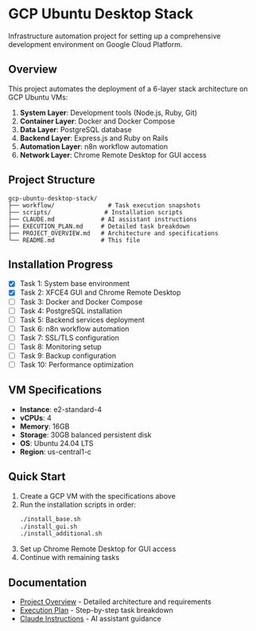 # GCP Ubuntu Desktop Stack

Infrastructure automation project for setting up a comprehensive development environment on Google Cloud Platform.

## Overview

This project automates the deployment of a 6-layer stack architecture on GCP Ubuntu VMs:

1. **System Layer**: Development tools (Node.js, Ruby, Git)
2. **Container Layer**: Docker and Docker Compose
3. **Data Layer**: PostgreSQL database
4. **Backend Layer**: Express.js and Ruby on Rails
5. **Automation Layer**: n8n workflow automation
6. **Network Layer**: Chrome Remote Desktop for GUI access

## Project Structure

```
gcp-ubuntu-desktop-stack/
├── workflow/               # Task execution snapshots
├── scripts/               # Installation scripts
├── CLAUDE.md             # AI assistant instructions
├── EXECUTION_PLAN.md     # Detailed task breakdown
├── PROJECT_OVERVIEW.md   # Architecture and specifications
└── README.md             # This file
```

## Installation Progress

- [x] Task 1: System base environment
- [x] Task 2: XFCE4 GUI and Chrome Remote Desktop
- [ ] Task 3: Docker and Docker Compose
- [ ] Task 4: PostgreSQL installation
- [ ] Task 5: Backend services deployment
- [ ] Task 6: n8n workflow automation
- [ ] Task 7: SSL/TLS configuration
- [ ] Task 8: Monitoring setup
- [ ] Task 9: Backup configuration
- [ ] Task 10: Performance optimization

## VM Specifications

- **Instance**: e2-standard-4
- **vCPUs**: 4
- **Memory**: 16GB
- **Storage**: 30GB balanced persistent disk
- **OS**: Ubuntu 24.04 LTS
- **Region**: us-central1-c

## Quick Start

1. Create a GCP VM with the specifications above
2. Run the installation scripts in order:
   ```bash
   ./install_base.sh
   ./install_gui.sh
   ./install_additional.sh
   ```
3. Set up Chrome Remote Desktop for GUI access
4. Continue with remaining tasks

## Documentation

- [Project Overview](PROJECT_OVERVIEW.md) - Detailed architecture and requirements
- [Execution Plan](EXECUTION_PLAN.md) - Step-by-step task breakdown
- [Claude Instructions](CLAUDE.md) - AI assistant guidance
